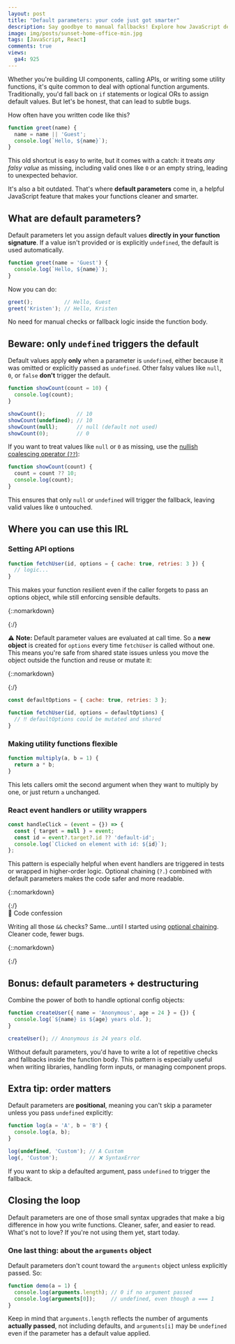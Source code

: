 ```yaml
---
layout: post
title: "Default parameters: your code just got smarter"
description: Say goodbye to manual fallbacks! Explore how JavaScript default parameters make your functions more robust, readable, and bug-free.
image: img/posts/sunset-home-office-min.jpg
tags: [JavaScript, React]
comments: true
views:
  ga4: 925
---
```


Whether you're building UI components, calling APIs, or writing some utility functions, it's quite common to deal with optional function arguments. Traditionally, you'd fall back on `if` statements or logical ORs to assign default values. But let's be honest, that can lead to subtle bugs.

How often have you written code like this?

```js
function greet(name) {
  name = name || 'Guest';
  console.log(`Hello, ${name}`);
}
```

This old shortcut is easy to write, but it comes with a catch: it treats *any falsy value* as missing, including valid ones like `0` or an empty string, leading to unexpected behavior.

It's also a bit outdated. That's where **default parameters** come in, a helpful JavaScript feature that makes your functions cleaner and smarter.

## What are default parameters?

Default parameters let you assign default values **directly in your function signature**. If a value isn't provided or is explicitly `undefined`, the default is used automatically.

```js
function greet(name = 'Guest') {
  console.log(`Hello, ${name}`);
}
```

Now you can do:

```js
greet();          // Hello, Guest
greet('Kristen'); // Hello, Kristen
```

No need for manual checks or fallback logic inside the function body.

## Beware: only `undefined` triggers the default

Default values apply **only** when a parameter is `undefined`, either because it was omitted or explicitly passed as `undefined`. Other falsy values like `null`, `0`, or `false` **don't** trigger the default.

```js
function showCount(count = 10) {
  console.log(count);
}

showCount();          // 10
showCount(undefined); // 10
showCount(null);      // null (default not used)
showCount(0);         // 0
```

If you want to treat values like `null` or `0` as missing, use the [nullish coalescing operator (`??`)](https://allthingssmitty.com/2025/04/10/mastering-default-values-in-javascript-with-the-nullish-coalescing-operator/):

```js
function showCount(count) {
  count = count ?? 10;
  console.log(count);
}
```

This ensures that only `null` or `undefined` will trigger the fallback, leaving valid values like `0` untouched.

## Where you can use this IRL

### Setting API options

```js
function fetchUser(id, options = { cache: true, retries: 3 }) {
  // logic...
}
```

This makes your function resilient even if the caller forgets to pass an options object, while still enforcing sensible defaults.

{::nomarkdown}
<aside class="message memo" role="note">
{:/}

⚠️ **Note:** Default parameter values are evaluated at call time. So a **new object** is created for `options` every time `fetchUser` is called without one. This means you're safe from shared state issues unless you move the object outside the function and reuse or mutate it:

{::nomarkdown}
</aside>
{:/}

```js
const defaultOptions = { cache: true, retries: 3 };

function fetchUser(id, options = defaultOptions) {
  // ‼️ defaultOptions could be mutated and shared
}
```

### Making utility functions flexible

```js
function multiply(a, b = 1) {
  return a * b;
}
```

This lets callers omit the second argument when they want to multiply by one, or just return `a` unchanged.

### React event handlers or utility wrappers

```js
const handleClick = (event = {}) => {
  const { target = null } = event;
  const id = event?.target?.id ?? 'default-id';
  console.log(`Clicked on element with id: ${id}`);
};
```

This pattern is especially helpful when event handlers are triggered in tests or wrapped in higher-order logic. Optional chaining (`?.`) combined with default parameters makes the code safer and more readable.


{::nomarkdown}
<aside class="message highlight" role="note">
{:/}

<div class="note-heading">🙈 Code confession</div>

Writing all those `&&` checks? Same...until I started using [optional chaining](https://allthingssmitty.com/2025/06/02/write-more-reliable-javascript-with-optional-chaining/). Cleaner code, fewer bugs.

{::nomarkdown}
</aside>
{:/}

## Bonus: default parameters + destructuring 

Combine the power of both to handle optional config objects:

```js
function createUser({ name = 'Anonymous', age = 24 } = {}) {
  console.log(`${name} is ${age} years old.`);
}

createUser(); // Anonymous is 24 years old.
```

Without default parameters, you'd have to write a lot of repetitive checks and fallbacks inside the function body. This pattern is especially useful when writing libraries, handling form inputs, or managing component props.

## Extra tip: order matters

Default parameters are **positional**, meaning you can't skip a parameter unless you pass `undefined` explicitly:

```js
function log(a = 'A', b = 'B') {
  console.log(a, b);
}

log(undefined, 'Custom'); // A Custom
log(, 'Custom');          // ❌ SyntaxError
```

If you want to skip a defaulted argument, pass `undefined` to trigger the fallback.

## Closing the loop

Default parameters are one of those small syntax upgrades that make a big difference in how you write functions. Cleaner, safer, and easier to read. What's not to love? If you're not using them yet, start today.

### One last thing: about the `arguments` object

Default parameters don't count toward the `arguments` object unless explicitly passed. So:

```js
function demo(a = 1) {
  console.log(arguments.length); // 0 if no argument passed
  console.log(arguments[0]);     // undefined, even though a === 1
}
```

Keep in mind that `arguments.length` reflects the number of arguments **actually passed**, not including defaults, and `arguments[i]` may be `undefined` even if the parameter has a default value applied.
